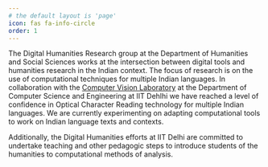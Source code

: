 ```yaml
---
# the default layout is 'page'
icon: fas fa-info-circle
order: 1
---
```


The Digital Humanities Research group at the Department of Humanities and Social Sciences works at the intersection between digital tools and humanities research in the Indian context. The focus of research is on the use of computational techniques for multiple Indian languages. In collaboration with the [Computer Vision Laboratory](https://vision-iitd.github.io/) at the Department of Computer Science and Engineering at IIT Dehlhi we have reached a level of confidence in Optical Character Reading technology for multiple Indian languages. We are currently experimenting on adapting computational tools to work on Indian language texts and contexts.

Additionally, the Digital Humanities efforts at IIT Delhi are committed to undertake teaching and other pedagogic steps to introduce students of the humanities to computational methods of analysis.